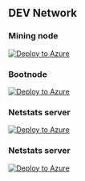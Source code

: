 ## DEV Network
### Mining node

[![Deploy to Azure](http://azuredeploy.net/deploybutton.png)](https://portal.azure.com/#create/Microsoft.Template/uri/https%3A%2F%2Fraw.githubusercontent.com%2Foraclesorg%2Ftest-templates%2Fdev-mainnet%2FTestTestNet%2Fmining-node%2Ftemplate.json)

### Bootnode

[![Deploy to Azure](http://azuredeploy.net/deploybutton.png)](https://portal.azure.com/#create/Microsoft.Template/uri/https%3A%2F%2Fraw.githubusercontent.com%2Foraclesorg%2Ftest-templates%2Fdev-mainnet%2FTestTestNet%2Fbootnode%2Ftemplate.json)

### Netstats server

[![Deploy to Azure](http://azuredeploy.net/deploybutton.png)](https://portal.azure.com/#create/Microsoft.Template/uri/https%3A%2F%2Fraw.githubusercontent.com%2Foraclesorg%2Ftest-templates%2Fdev-mainnet%2FTestTestNet%2Fowner%2Ftemplate.json)

### Netstats server

[![Deploy to Azure](http://azuredeploy.net/deploybutton.png)](https://portal.azure.com/#create/Microsoft.Template/uri/https%3A%2F%2Fraw.githubusercontent.com%2Foraclesorg%2Ftest-templates%2Fdev-mainnet%2FTestTestNet%2Fnetstats-server%2Ftemplate.json)
